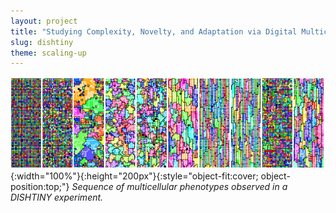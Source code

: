 ```yaml
---
layout: project
title: "Studying Complexity, Novelty, and Adaptation via Digital Multicellularity Evolution Experiments"
slug: dishtiny
theme: scaling-up
---
```


![sequence of multicellular phenotypes observed in a DISHTINY experiment](/resources/cover-dishtiny.png){:width="100%"}{:height="200px"}{:style="object-fit:cover; object-position:top;"}
_Sequence of multicellular phenotypes observed in a DISHTINY experiment._
